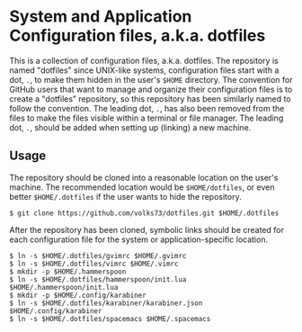 # System and Application Configuration files, a.k.a. dotfiles

This is a collection of configuration files, a.k.a. dotfiles. The repository is named "dotfiles" since UNIX-like systems, configuration files start with a dot, `.`, to make them hidden in the user's `$HOME` directory. The convention for GitHub users that want to manage and organize their configuration files is to create a "dotfiles" repository, so this repository has been similarly named to follow the convention. The leading dot, `.`, has also been removed from the files to make the files visible within a terminal or file manager. The leading dot, `.`, should be added when setting up (linking) a new machine.

## Usage

The repository should be cloned into a reasonable location on the user's machine. The recommended location would be `$HOME/dotfiles`, or even better `$HOME/.dotfiles` if the user wants to hide the repository.

```
$ git clone https://github.com/volks73/dotfiles.git $HOME/.dotfiles
```

After the repository has been cloned, symbolic links should be created for each configuration file for the system or application-specific location.

```
$ ln -s $HOME/.dotfiles/gvimrc $HOME/.gvimrc
$ ln -s $HOME/.dotfiles/vimrc $HOME/.vimrc
$ mkdir -p $HOME/.hammerspoon
$ ln -s $HOME/.dotfiles/hammerspoon/init.lua $HOME/.hammerspoon/init.lua
$ mkdir -p $HOME/.config/karabiner
$ ln -s $HOME/.dotfiles/karabiner/karabiner.json $HOME/.config/karabiner
$ ln -s $HOME/.dotfiles/spacemacs $HOME/.spacemacs
```

